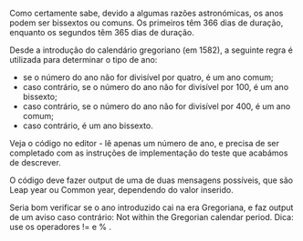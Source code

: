 Como certamente sabe, devido a algumas razões astronómicas, os anos podem ser bissextos ou comuns. Os primeiros têm 366 dias de duração, enquanto os segundos têm 365 dias de duração.

Desde a introdução do calendário gregoriano (em 1582), a seguinte regra é utilizada para determinar o tipo de ano:

* se o número do ano não for divisível por quatro, é um ano comum;
* caso contrário, se o número do ano não for divisível por 100, é um ano bissexto;
* caso contrário, se o número do ano não for divisível por 400, é um ano comum;
* caso contrário, é um ano bissexto.

Veja o código no editor - lê apenas um número de ano, e precisa de ser completado com as instruções de implementação do teste que acabámos de descrever.

O código deve fazer output de uma de duas mensagens possíveis, que são Leap year ou Common year, dependendo do valor inserido.

Seria bom verificar se o ano introduzido cai na era Gregoriana, e faz output de um aviso caso contrário: Not within the Gregorian calendar period. Dica: use os operadores != e % .
